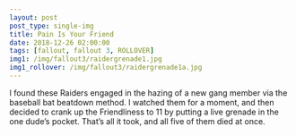 ```yaml
---
layout: post
post_type: single-img
title: Pain Is Your Friend
date: 2018-12-26 02:00:00
tags: [fallout, fallout 3, ROLLOVER]
img1: /img/fallout3/raidergrenade1.jpg
img1_rollover: /img/fallout3/raidergrenade1a.jpg
---
```

I found these Raiders engaged in the hazing of a new gang member via the baseball bat beatdown method. I watched them for a moment, and then decided to crank up the Friendliness to 11 by putting a live grenade in the one dude’s pocket. That’s all it took, and all five of them died at once.

